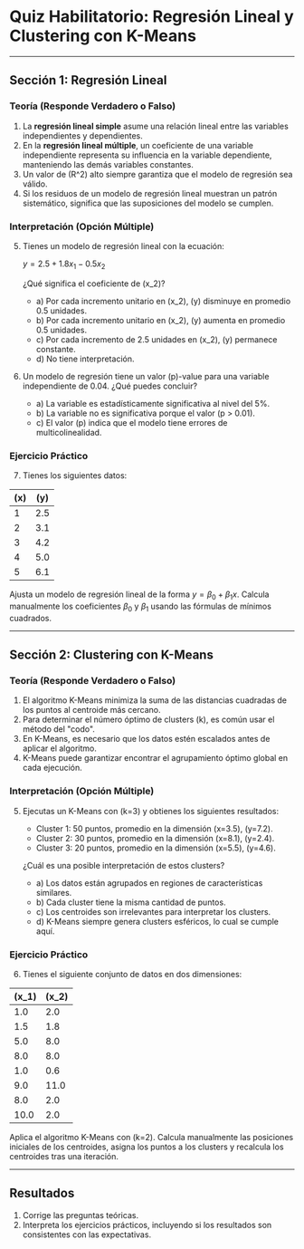 # Quiz Habilitatorio: Regresión Lineal y Clustering con K-Means

---

## **Sección 1: Regresión Lineal**

### **Teoría (Responde Verdadero o Falso)**

1. La **regresión lineal simple** asume una relación lineal entre las variables independientes y dependientes.  
2. En la **regresión lineal múltiple**, un coeficiente de una variable independiente representa su influencia en la variable dependiente, manteniendo las demás variables constantes.  
3. Un valor de \(R^2\) alto siempre garantiza que el modelo de regresión sea válido.  
4. Si los residuos de un modelo de regresión lineal muestran un patrón sistemático, significa que las suposiciones del modelo se cumplen.  

### **Interpretación (Opción Múltiple)**

5. Tienes un modelo de regresión lineal con la ecuación:  
   
   $y = 2.5 + 1.8x_1 - 0.5x_2$
    
   ¿Qué significa el coeficiente de \(x_2\)?  
   - a) Por cada incremento unitario en \(x_2\), \(y\) disminuye en promedio 0.5 unidades.  
   - b) Por cada incremento unitario en \(x_2\), \(y\) aumenta en promedio 0.5 unidades.  
   - c) Por cada incremento de 2.5 unidades en \(x_2\), \(y\) permanece constante.  
   - d) No tiene interpretación.  

6. Un modelo de regresión tiene un valor \(p\)-value para una variable independiente de 0.04. ¿Qué puedes concluir?  
   - a) La variable es estadísticamente significativa al nivel del 5%.  
   - b) La variable no es significativa porque el valor \(p > 0.01\).  
   - c) El valor \(p\) indica que el modelo tiene errores de multicolinealidad.  

### **Ejercicio Práctico**

7. Tienes los siguientes datos:  

| \(x\) | \(y\) |  
|------|------|  
| 1    | 2.5  |  
| 2    | 3.1  |  
| 3    | 4.2  |  
| 4    | 5.0  |  
| 5    | 6.1  |  

Ajusta un modelo de regresión lineal de la forma $y = \beta_0 + \beta_1x$. Calcula manualmente los coeficientes $\beta_0$ y $\beta_1$ usando las fórmulas de mínimos cuadrados.  

---

## **Sección 2: Clustering con K-Means**

### **Teoría (Responde Verdadero o Falso)**

1. El algoritmo K-Means minimiza la suma de las distancias cuadradas de los puntos al centroide más cercano.  
2. Para determinar el número óptimo de clusters \(k\), es común usar el método del "codo".  
3. En K-Means, es necesario que los datos estén escalados antes de aplicar el algoritmo.  
4. K-Means puede garantizar encontrar el agrupamiento óptimo global en cada ejecución.  

### **Interpretación (Opción Múltiple)**

5. Ejecutas un K-Means con \(k=3\) y obtienes los siguientes resultados:  
   - Cluster 1: 50 puntos, promedio en la dimensión \(x=3.5\), \(y=7.2\).  
   - Cluster 2: 30 puntos, promedio en la dimensión \(x=8.1\), \(y=2.4\).  
   - Cluster 3: 20 puntos, promedio en la dimensión \(x=5.5\), \(y=4.6\).  

   ¿Cuál es una posible interpretación de estos clusters?  
   - a) Los datos están agrupados en regiones de características similares.  
   - b) Cada cluster tiene la misma cantidad de puntos.  
   - c) Los centroides son irrelevantes para interpretar los clusters.  
   - d) K-Means siempre genera clusters esféricos, lo cual se cumple aquí.  

### **Ejercicio Práctico**

6. Tienes el siguiente conjunto de datos en dos dimensiones:  

| \(x_1\) | \(x_2\) |  
|--------|--------|  
| 1.0    | 2.0    |  
| 1.5    | 1.8    |  
| 5.0    | 8.0    |  
| 8.0    | 8.0    |  
| 1.0    | 0.6    |  
| 9.0    | 11.0   |  
| 8.0    | 2.0    |  
| 10.0   | 2.0    |  

Aplica el algoritmo K-Means con \(k=2\). Calcula manualmente las posiciones iniciales de los centroides, asigna los puntos a los clusters y recalcula los centroides tras una iteración.  

---

## **Resultados**

1. Corrige las preguntas teóricas.  
2. Interpreta los ejercicios prácticos, incluyendo si los resultados son consistentes con las expectativas.  
